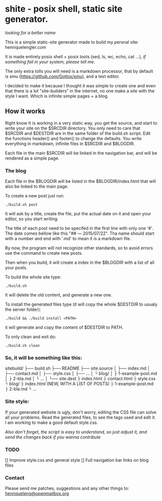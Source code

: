 # shite - posix shell, static site generator.
*looking for a better name*

This is a simple static-site generator made to build my persnal site:
henriquelengler.com

It is made entirely posix shell + posix tools (sed, ls, wc, echo, cat
...), *if something fail in your system, please tell me*.

The only extra tolls you will need is a markdown processor, that by
default is smu (https://github.com/Gottox/smu), and a text editor.

I decided to make it because I thought it was simple to create one and even
that there is a lot "site-builders" in the internet, no one make a site
with the style I want. Which is infinite simple pages + a blog.

## How it works
Right know It is working in a very static way, you get the source, and
start to write your site on the $SRCDIR directory.
You only need to care that $SRCDIR and $DESTDIR are in the same folder of the 
build.sh script.
Edit the functions header() and footer() to change the defaults.
You write everything in markdown, infinite files in $SRCDIR and $BLOGDIR.

Each file in the main $SRCDIR will be linked in the navigation bar,
and will be rendered as a simple page.

### The blog
Each file in the $BLOGDIR will be listed in the $BLOGDIR/index.html that
will also be linked to the main page.

To create a new post just run:

    ./build.sh post

It will ask by a title, create the file, put the actual date on it and
open your editor, so you start writing.

The title of each post need to be specifed in the first line with only one '#'. 
The date comes bellow like this "## &mdash; 2015/07/22".
Tha name should start with a number and end with '.md' to mean it is a
markdown file.

By now, the program will not recognize other standards, so to avoid
errors use the command to create new posts.

Then when you build, it will create a index in the $BLOGDIR with a list
of all your posts.

To build the whole site type:

    ./build.sh

It will delete the old content, and generate a new one.

To install the generated files type (it will copy the whole $DESTDIR to
<PATH> usualy the server folder):

    ./build && ./build install <PATH>

it will generate and copy the content of $DESTDIR to PATH.

To only clean and exit do:

    ./build.sh clean

### So, it will be something like this:

sitebuild/
├── build.sh
├── README
├── site.source
│   ├── index.md
│   ├── contact.md
│   ├── style.css
│   ├── ...
│   └ blog/
│     ├ 1-example-post.md
│     ├ 2-bla.md
│     └ ...
│
└── site.dest
    ├ index.html
	├ contact.html
	├ style.css
	└ blog/
      ├ index.html (NEW, WITH A LIST OF POSTS)
      ├ 1-example-post.md
      ├ 2-bla.md
      └ ...

### Site style:

If your generated website is ugly, don't worry, editing the CSS file can solve all 
your problems. Read the generated files, to see the tags used and edit
it. I am working to make a good default style.css.

*Also don't forget, the script is easy to understand, so just adjust
it, and send the changes back if you wanna contribute*

### TODO
[] Improve style.css and general style
[] Full navigation bar links on blog files

### Contact

Please send me patches, suggestions and any other things to:
<henriqueleng@openmailbox.org>
